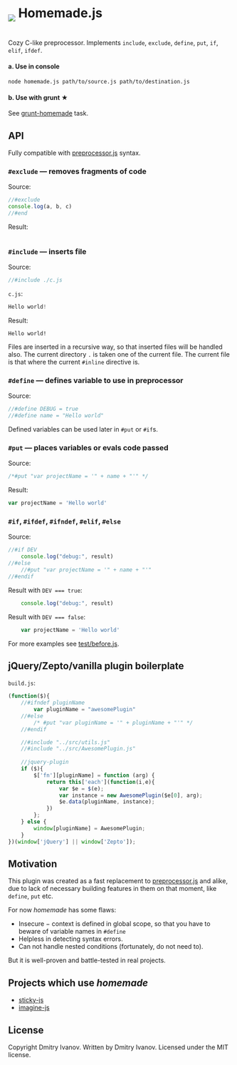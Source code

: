 # <img src="https://raw.github.com/dfcreative/homemade/master/homemade.png" style="vertical-align: -85%; padding-bottom: 20px; display: inline-block;"/> Homemade.js
Cozy C-like preprocessor. Implements `include`, `exclude`, `define`, `put`, `if`, `elif`, `ifdef`.

#### a. Use in console
`node homemade.js path/to/source.js path/to/destination.js`

#### b. Use with grunt ★
See [grunt-homemade](https://github.com/dfcreative/grunt-homemade) task.


## API

Fully compatible with [preprocessor.js](https://github.com/dcodeIO/Preprocessor.js) syntax.

### `#exclude` — removes fragments of code

Source:
```js
//#exclude
console.log(a, b, c)
//#end
```

Result:
```js
```

### `#include` — inserts file

Source:
```js
//#include ./c.js
```

`c.js`:
```js
Hello world!
```

Result:
```
Hello world!
```

Files are inserted in a recursive way, so that inserted files will be handled also.
The current directory `.` is taken one of the current file. The current file is that where the current `#inline` directive is. 

### `#define` — defines variable to use in preprocessor

Source:
```js
//#define DEBUG = true
//#define name = "Hello world"
```

Defined variables can be used later in `#put` or `#if`s.

### `#put` — places variables or evals code passed

Source:
```js
/*#put "var projectName = '" + name + "'" */
```

Result:
```js
var projectName = 'Hello world'
```

### `#if`, `#ifdef`, `#ifndef`, `#elif`, `#else`

Source:
```js
//#if DEV
	console.log("debug:", result)
//#else
	//#put "var projectName = '" + name + "'"
//#endif
```

Result with `DEV === true`:
```js
	console.log("debug:", result)
```

Result with `DEV === false`:
```js
	var projectName = 'Hello world'
```

For more examples see [test/before.js](https://github.com/dfcreative/homemade/blob/master/test/before.js).

## jQuery/Zepto/vanilla plugin boilerplate

`build.js`:
```js
(function($){
	//#ifndef pluginName
		var pluginName = "awesomePlugin"
	//#else
		/* #put "var pluginName = '" + pluginName + "'" */
	//#endif

	//#include "../src/utils.js"
	//#include "../src/AwesomePlugin.js"
	
	//jquery-plugin
	if ($){
		$['fn'][pluginName] = function (arg) {
			return this['each'](function(i,e){
				var $e = $(e);
				var instance = new AwesomePlugin($e[0], arg);
				$e.data(pluginName, instance);
			})
		};
	} else {
		window[pluginName] = AwesomePlugin;
	}
})(window['jQuery'] || window['Zepto']);
```

## Motivation
This plugin was created as a fast replacement to [preprocessor.js](https://github.com/dcodeIO/Preprocessor.js) and alike, due to lack of necessary building features in them on that moment, like `define`, `put` etc.

For now *homemade* has some flaws:

* Insecure − context is defined in global scope, so that you have to beware of variable names in `#define`
* Helpless in detecting syntax errors.
* Can not handle nested conditions (fortunately, do not need to).

But it is well-proven and battle-tested in real projects.


## Projects which use _homemade_
* [sticky-js](https://github.com/dfcreative/sticky)
* [imagine-js](https://github.com/dfcreative/imagine)

## License
Copyright Dmitry Ivanov.
Written by Dmitry Ivanov.
Licensed under the MIT license.
